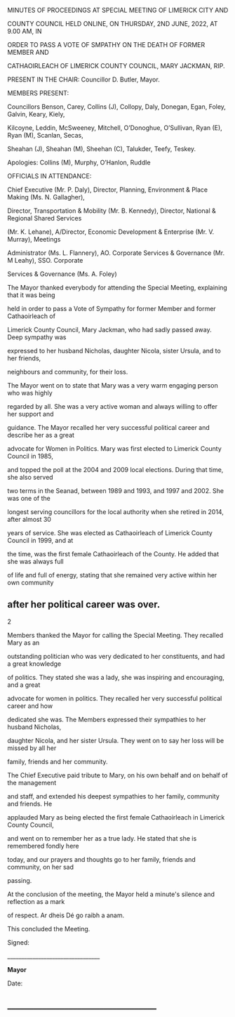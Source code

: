 MINUTES OF PROCEEDINGS AT SPECIAL MEETING OF LIMERICK CITY AND

COUNTY COUNCIL HELD ONLINE, ON THURSDAY, 2ND JUNE, 2022, AT 9.00 AM, IN

ORDER TO PASS A VOTE OF SMPATHY ON THE DEATH OF FORMER MEMBER AND

CATHAOIRLEACH OF LIMERICK COUNTY COUNCIL, MARY JACKMAN, RIP.

PRESENT IN THE CHAIR: Councillor D. Butler, Mayor.

MEMBERS PRESENT:

Councillors Benson, Carey, Collins (J), Collopy, Daly, Donegan, Egan, Foley, Galvin, Keary, Kiely,

Kilcoyne, Leddin, McSweeney, Mitchell, O’Donoghue, O’Sullivan, Ryan (E), Ryan (M), Scanlan, Secas,

Sheahan (J), Sheahan (M), Sheehan (C), Talukder, Teefy, Teskey.

Apologies: Collins (M), Murphy, O’Hanlon, Ruddle

OFFICIALS IN ATTENDANCE:

Chief Executive (Mr. P. Daly), Director, Planning, Environment & Place Making (Ms. N. Gallagher),

Director, Transportation & Mobility (Mr. B. Kennedy), Director, National & Regional Shared Services

(Mr. K. Lehane), A/Director, Economic Development & Enterprise (Mr. V. Murray), Meetings

Administrator (Ms. L. Flannery), AO. Corporate Services & Governance (Mr. M Leahy), SSO. Corporate

Services & Governance (Ms. A. Foley)

The Mayor thanked everybody for attending the Special Meeting, explaining that it was being

held in order to pass a Vote of Sympathy for former Member and former Cathaoirleach of

Limerick County Council, Mary Jackman, who had sadly passed away. Deep sympathy was

expressed to her husband Nicholas, daughter Nicola, sister Ursula, and to her friends,

neighbours and community, for their loss.

The Mayor went on to state that Mary was a very warm engaging person who was highly

regarded by all. She was a very active woman and always willing to offer her support and

guidance. The Mayor recalled her very successful political career and describe her as a great

advocate for Women in Politics. Mary was first elected to Limerick County Council in 1985,

and topped the poll at the 2004 and 2009 local elections. During that time, she also served

two terms in the Seanad, between 1989 and 1993, and 1997 and 2002. She was one of the

longest serving councillors for the local authority when she retired in 2014, after almost 30

years of service. She was elected as Cathaoirleach of Limerick County Council in 1999, and at

the time, was the first female Cathaoirleach of the County. He added that she was always full

of life and full of energy, stating that she remained very active within her own community

after her political career was over.
---
2

Members thanked the Mayor for calling the Special Meeting. They recalled Mary as an

outstanding politician who was very dedicated to her constituents, and had a great knowledge

of politics. They stated she was a lady, she was inspiring and encouraging, and a great

advocate for women in politics. They recalled her very successful political career and how

dedicated she was. The Members expressed their sympathies to her husband Nicholas,

daughter Nicola, and her sister Ursula. They went on to say her loss will be missed by all her

family, friends and her community.

The Chief Executive paid tribute to Mary, on his own behalf and on behalf of the management

and staff, and extended his deepest sympathies to her family, community and friends. He

applauded Mary as being elected the first female Cathaoirleach in Limerick County Council,

and went on to remember her as a true lady. He stated that she is remembered fondly here

today, and our prayers and thoughts go to her family, friends and community, on her sad

passing.

At the conclusion of the meeting, the Mayor held a minute's silence and reflection as a mark

of respect. Ar dheis Dé go raibh a anam.

This concluded the Meeting.

Signed:

\_\_\_\_\_\_\_\_\_\_\_\_\_\_\_\_\_\_\_\_\_\_\_\_\_\_\_\_\_\_\_\_\_

**Mayor**

Date:

\_\_\_\_\_\_\_\_\_\_\_\_\_\_\_\_\_\_\_\_\_\_\_\_\_\_\_\_\_\_\_\_\_\_
---
